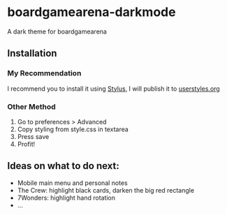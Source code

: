 # boardgamearena-darkmode
A dark theme for boardgamearena

## Installation

### My Recommendation

I recommend you to install it using [Stylus](https://chrome.google.com/webstore/detail/stylus/clngdbkpkpeebahjckkjfobafhncgmne), I will publish it to [userstyles.org](https://userstyles.org/)

### Other Method
1. Go to preferences > Advanced
2. Copy styling from style.css in textarea
3. Press save
4. Profit!


## Ideas on what to do next:
- Mobile main menu and personal notes
- The Crew: highlight black cards, darken the big red rectangle
- 7Wonders: highlight hand rotation
- ...
